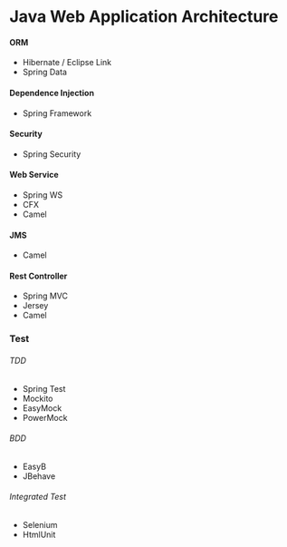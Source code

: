# Java Web Application Architecture

#### ORM
* Hibernate / Eclipse Link
* Spring Data

#### Dependence Injection
* Spring Framework

#### Security
* Spring Security

#### Web Service
* Spring WS
* CFX
* Camel

#### JMS
* Camel

####  Rest Controller
* Spring MVC
* Jersey
* Camel

### Test

###### TDD
* Spring Test
* Mockito
* EasyMock
* PowerMock

###### BDD
* EasyB
* JBehave

###### Integrated Test
* Selenium
* HtmlUnit

